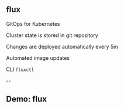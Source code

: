 ## flux

GitOps for Kubernetes

Cluster state is stored in git repository

Changes are deployed automatically every 5m

Automated image updates

CLI `fluxctl`

--

## Demo: flux

<!-- include: flux-0.command -->

<!-- include: flux-1.command -->

<!-- include: flux-2.command -->
